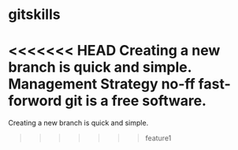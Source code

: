 # gitskills
<<<<<<< HEAD
Creating a new branch is quick and simple.
Management Strategy
no-ff fast-forword
git is a free software.
=======
Creating a new branch is quick and simple.
>>>>>>> feature1

